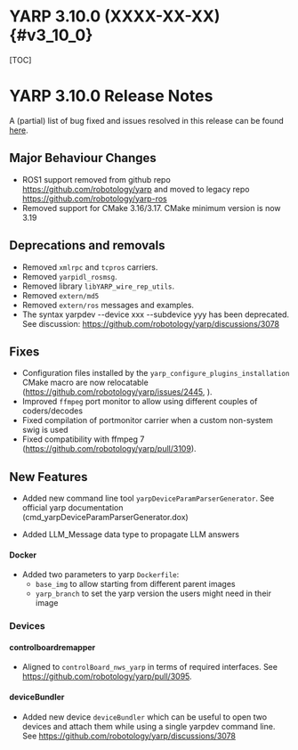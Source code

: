 YARP 3.10.0 (XXXX-XX-XX)                                                {#v3_10_0}
==================

[TOC]

YARP 3.10.0 Release Notes
===================

A (partial) list of bug fixed and issues resolved in this release can be found
[here](https://github.com/robotology/yarp/issues?q=label%3A%22Fixed+in%3A+YARP+v3.10.0%22).

Major Behaviour Changes
---------------------------------

* ROS1 support removed from github repo https://github.com/robotology/yarp and moved to legacy repo https://github.com/robotology/yarp-ros
* Removed support for CMake 3.16/3.17. CMake minimum version is now 3.19

Deprecations and removals
---------------------------------
* Removed `xmlrpc` and `tcpros` carriers.
* Removed `yarpidl_rosmsg`.
* Removed library `libYARP_wire_rep_utils`.
* Removed `extern/md5`
* Removed `extern/ros` messages and examples.
* The syntax yarpdev --device xxx --subdevice yyy has been deprecated. See discussion: https://github.com/robotology/yarp/discussions/3078

Fixes
-----

* Configuration files installed by the `yarp_configure_plugins_installation` CMake macro are now relocatable (https://github.com/robotology/yarp/issues/2445, ).
* Improved `ffmpeg` port monitor to allow using different couples of coders/decodes
* Fixed compilation of portmonitor carrier when a custom non-system swig is used
* Fixed compatibility with ffmpeg 7 (https://github.com/robotology/yarp/pull/3109).

New Features
------------

* Added new command line tool `yarpDeviceParamParserGenerator`. See official yarp documentation (cmd_yarpDeviceParamParserGenerator.dox)

* Added LLM_Message data type to propagate LLM answers

#### Docker
* Added two parameters to yarp `Dockerfile`:
  * `base_img` to allow starting from different parent images
  * `yarp_branch` to set the yarp version the users might need in their image

### Devices

#### controlboardremapper

* Aligned to `controlBoard_nws_yarp` in terms of required interfaces. See https://github.com/robotology/yarp/pull/3095.

#### deviceBundler

* Added new device `deviceBundler` which can be useful to open two devices and attach them while using a single yarpdev command line.
  See https://github.com/robotology/yarp/discussions/3078
